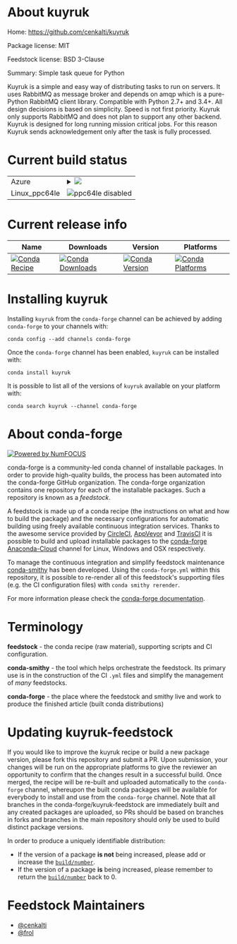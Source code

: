 About kuyruk
============

Home: https://github.com/cenkalti/kuyruk

Package license: MIT

Feedstock license: BSD 3-Clause

Summary: Simple task queue for Python

Kuyruk is a simple and easy way of distributing tasks to run on servers.
It uses RabbitMQ as message broker and depends on amqp which is a
pure-Python RabbitMQ client library. Compatible with Python 2.7+ and 3.4+.
All design decisions is based on simplicity. Speed is not first priority.
Kuyruk only supports RabbitMQ and does not plan to support any other
backend. Kuyruk is designed for long running mission critical jobs. For
this reason Kuyruk sends acknowledgement only after the task is fully
processed.


Current build status
====================


<table>
    
  <tr>
    <td>Azure</td>
    <td>
      <details>
        <summary>
          <a href="https://dev.azure.com/conda-forge/feedstock-builds/_build/latest?definitionId=508&branchName=master">
            <img src="https://dev.azure.com/conda-forge/feedstock-builds/_apis/build/status/kuyruk-feedstock?branchName=master">
          </a>
        </summary>
        <table>
          <thead><tr><th>Variant</th><th>Status</th></tr></thead>
          <tbody><tr>
              <td>linux_python3.6</td>
              <td>
                <a href="https://dev.azure.com/conda-forge/feedstock-builds/_build/latest?definitionId=508&branchName=master">
                  <img src="https://dev.azure.com/conda-forge/feedstock-builds/_apis/build/status/kuyruk-feedstock?branchName=master&jobName=linux&configuration=linux_python3.6" alt="variant">
                </a>
              </td>
            </tr><tr>
              <td>linux_python3.7</td>
              <td>
                <a href="https://dev.azure.com/conda-forge/feedstock-builds/_build/latest?definitionId=508&branchName=master">
                  <img src="https://dev.azure.com/conda-forge/feedstock-builds/_apis/build/status/kuyruk-feedstock?branchName=master&jobName=linux&configuration=linux_python3.7" alt="variant">
                </a>
              </td>
            </tr><tr>
              <td>linux_python3.8</td>
              <td>
                <a href="https://dev.azure.com/conda-forge/feedstock-builds/_build/latest?definitionId=508&branchName=master">
                  <img src="https://dev.azure.com/conda-forge/feedstock-builds/_apis/build/status/kuyruk-feedstock?branchName=master&jobName=linux&configuration=linux_python3.8" alt="variant">
                </a>
              </td>
            </tr><tr>
              <td>osx_python3.6</td>
              <td>
                <a href="https://dev.azure.com/conda-forge/feedstock-builds/_build/latest?definitionId=508&branchName=master">
                  <img src="https://dev.azure.com/conda-forge/feedstock-builds/_apis/build/status/kuyruk-feedstock?branchName=master&jobName=osx&configuration=osx_python3.6" alt="variant">
                </a>
              </td>
            </tr><tr>
              <td>osx_python3.7</td>
              <td>
                <a href="https://dev.azure.com/conda-forge/feedstock-builds/_build/latest?definitionId=508&branchName=master">
                  <img src="https://dev.azure.com/conda-forge/feedstock-builds/_apis/build/status/kuyruk-feedstock?branchName=master&jobName=osx&configuration=osx_python3.7" alt="variant">
                </a>
              </td>
            </tr><tr>
              <td>osx_python3.8</td>
              <td>
                <a href="https://dev.azure.com/conda-forge/feedstock-builds/_build/latest?definitionId=508&branchName=master">
                  <img src="https://dev.azure.com/conda-forge/feedstock-builds/_apis/build/status/kuyruk-feedstock?branchName=master&jobName=osx&configuration=osx_python3.8" alt="variant">
                </a>
              </td>
            </tr><tr>
              <td>win_python3.6</td>
              <td>
                <a href="https://dev.azure.com/conda-forge/feedstock-builds/_build/latest?definitionId=508&branchName=master">
                  <img src="https://dev.azure.com/conda-forge/feedstock-builds/_apis/build/status/kuyruk-feedstock?branchName=master&jobName=win&configuration=win_python3.6" alt="variant">
                </a>
              </td>
            </tr><tr>
              <td>win_python3.7</td>
              <td>
                <a href="https://dev.azure.com/conda-forge/feedstock-builds/_build/latest?definitionId=508&branchName=master">
                  <img src="https://dev.azure.com/conda-forge/feedstock-builds/_apis/build/status/kuyruk-feedstock?branchName=master&jobName=win&configuration=win_python3.7" alt="variant">
                </a>
              </td>
            </tr><tr>
              <td>win_python3.8</td>
              <td>
                <a href="https://dev.azure.com/conda-forge/feedstock-builds/_build/latest?definitionId=508&branchName=master">
                  <img src="https://dev.azure.com/conda-forge/feedstock-builds/_apis/build/status/kuyruk-feedstock?branchName=master&jobName=win&configuration=win_python3.8" alt="variant">
                </a>
              </td>
            </tr>
          </tbody>
        </table>
      </details>
    </td>
  </tr>
  <tr>
    <td>Linux_ppc64le</td>
    <td>
      <img src="https://img.shields.io/badge/ppc64le-disabled-lightgrey.svg" alt="ppc64le disabled">
    </td>
  </tr>
</table>

Current release info
====================

| Name | Downloads | Version | Platforms |
| --- | --- | --- | --- |
| [![Conda Recipe](https://img.shields.io/badge/recipe-kuyruk-green.svg)](https://anaconda.org/conda-forge/kuyruk) | [![Conda Downloads](https://img.shields.io/conda/dn/conda-forge/kuyruk.svg)](https://anaconda.org/conda-forge/kuyruk) | [![Conda Version](https://img.shields.io/conda/vn/conda-forge/kuyruk.svg)](https://anaconda.org/conda-forge/kuyruk) | [![Conda Platforms](https://img.shields.io/conda/pn/conda-forge/kuyruk.svg)](https://anaconda.org/conda-forge/kuyruk) |

Installing kuyruk
=================

Installing `kuyruk` from the `conda-forge` channel can be achieved by adding `conda-forge` to your channels with:

```
conda config --add channels conda-forge
```

Once the `conda-forge` channel has been enabled, `kuyruk` can be installed with:

```
conda install kuyruk
```

It is possible to list all of the versions of `kuyruk` available on your platform with:

```
conda search kuyruk --channel conda-forge
```


About conda-forge
=================

[![Powered by NumFOCUS](https://img.shields.io/badge/powered%20by-NumFOCUS-orange.svg?style=flat&colorA=E1523D&colorB=007D8A)](http://numfocus.org)

conda-forge is a community-led conda channel of installable packages.
In order to provide high-quality builds, the process has been automated into the
conda-forge GitHub organization. The conda-forge organization contains one repository
for each of the installable packages. Such a repository is known as a *feedstock*.

A feedstock is made up of a conda recipe (the instructions on what and how to build
the package) and the necessary configurations for automatic building using freely
available continuous integration services. Thanks to the awesome service provided by
[CircleCI](https://circleci.com/), [AppVeyor](https://www.appveyor.com/)
and [TravisCI](https://travis-ci.com/) it is possible to build and upload installable
packages to the [conda-forge](https://anaconda.org/conda-forge)
[Anaconda-Cloud](https://anaconda.org/) channel for Linux, Windows and OSX respectively.

To manage the continuous integration and simplify feedstock maintenance
[conda-smithy](https://github.com/conda-forge/conda-smithy) has been developed.
Using the ``conda-forge.yml`` within this repository, it is possible to re-render all of
this feedstock's supporting files (e.g. the CI configuration files) with ``conda smithy rerender``.

For more information please check the [conda-forge documentation](https://conda-forge.org/docs/).

Terminology
===========

**feedstock** - the conda recipe (raw material), supporting scripts and CI configuration.

**conda-smithy** - the tool which helps orchestrate the feedstock.
                   Its primary use is in the construction of the CI ``.yml`` files
                   and simplify the management of *many* feedstocks.

**conda-forge** - the place where the feedstock and smithy live and work to
                  produce the finished article (built conda distributions)


Updating kuyruk-feedstock
=========================

If you would like to improve the kuyruk recipe or build a new
package version, please fork this repository and submit a PR. Upon submission,
your changes will be run on the appropriate platforms to give the reviewer an
opportunity to confirm that the changes result in a successful build. Once
merged, the recipe will be re-built and uploaded automatically to the
`conda-forge` channel, whereupon the built conda packages will be available for
everybody to install and use from the `conda-forge` channel.
Note that all branches in the conda-forge/kuyruk-feedstock are
immediately built and any created packages are uploaded, so PRs should be based
on branches in forks and branches in the main repository should only be used to
build distinct package versions.

In order to produce a uniquely identifiable distribution:
 * If the version of a package **is not** being increased, please add or increase
   the [``build/number``](https://conda.io/docs/user-guide/tasks/build-packages/define-metadata.html#build-number-and-string).
 * If the version of a package **is** being increased, please remember to return
   the [``build/number``](https://conda.io/docs/user-guide/tasks/build-packages/define-metadata.html#build-number-and-string)
   back to 0.

Feedstock Maintainers
=====================

* [@cenkalti](https://github.com/cenkalti/)
* [@frol](https://github.com/frol/)

